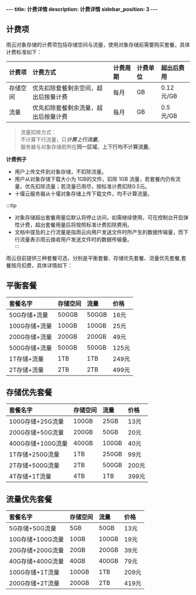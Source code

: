 **---
title: 计费详情
description: 计费详情
sidebar_position: 3
---**
## 计费项
雨云对象存储的计费项包括存储空间与流量，使用对象存储前需要购买套餐，具体计费标准如下：

| 计费项  | 计费方式               | 计费周期 | 计费单位 | 超出后费用     |
|:-----|:-------------------|:-----|:-----|:----------|
| 存储空间 | 优先扣除套餐剩余空间，超出后按量计费 | 每月   | GB   | 0.12 元/GB | 
| 流量   | 优先扣除套餐剩余流量，超出后按量计费 | 每月   | GB   | 0.5 元/GB  |

> 流量扣除方式：<br/>
> 不计算下行流量，只***计算上行流量***。<br/>
> 服务器与对象存储若所在**同一区域**，**上下行均不计算流量**。

**计费例子**
* 用户上传文件到对象存储，不扣除流量。
* 用户从对象存储下载大小为 1GB的文件，扣除 1GB 流量，若套餐内仍有流量，优先扣除流量；若流量已用尽，按标准计费扣除0.5元。
* 十堰云服务器从十堰对象存储上传下载文件，均不计算流量。

:::tip
* 对象存储超出套餐用量后默认将停止访问，如需继续使用，可在控制台开启弹性计费，超出套餐用量后将按照标准计费扣除费用。<br/>
* 文档中提及的上行流量是指雨云向用户发送文件时所产生的数据传输量，而下行流量表示雨云接收用户发送文件时的数据传输量。<br/>
:::


雨云目前提供三种套餐可选，分别是平衡套餐、存储优先套餐、流量优先套餐,套餐按月扣费，具体详情如下：


## 平衡套餐
| 套餐名字      | 存储空间  | 流量    | 价格   |
|:----------|:------|:------|:-----|
| 50G存储+流量  | 50GGB | 50GGB | 16元  |
| 100G存储+流量 | 100GB | 100GB | 25元  |
| 200G存储+流量 | 200GB | 200GB | 49元  |
| 500G存储+流量 | 500GB | 500GB | 125元 |
| 1T存储+流量   | 1TB   | 1TB   | 249元 |
| 2T存储+流量   | 2TB   | 2TB   | 499元 |


## 存储优先套餐
| 套餐名字          | 存储空间  | 流量    | 价格   |
|:--------------|:------|:------|:-----|
| 100G存储+25G流量  | 100GB | 25GB  | 13元  |
| 200G存储+50G流量  | 200GB | 50GB  | 20元  |
| 400G存储+100G流量 | 400GB | 100GB | 40元  |
| 1T存储+250G流量   | 1TB   | 250GB | 99元  |
| 2T存储+500G流量   | 2TB   | 500GB | 200元 |
| 4T存储+1T流量     | 4TB   | 1TB   | 399元 |


## 流量优先套餐

| 套餐名字         | 存储空间  | 流量    | 价格   |
|:-------------|:------|:------|:-----|
| 5G存储+50G流量   | 5GB   | 50GB  | 13元  |
| 10G存储+100G流量 | 10GB  | 100GB | 19元  |
| 20G存储+200G流量 | 20GB  | 200GB | 39元  |
| 40G存储+400G流量 | 40GB  | 400GB | 79元  |
| 100G存储+1T流量  | 100GB | 1TB   | 209元 |
| 200G存储+2T流量  | 200GB | 2TB   | 419元 |
